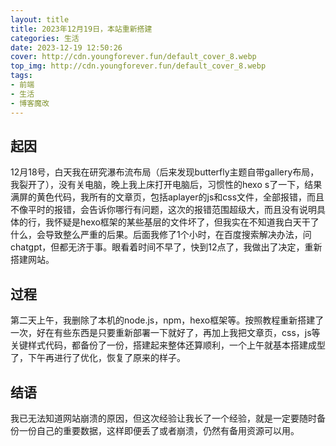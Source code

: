 ```yaml
---
layout: title
title: 2023年12月19日，本站重新搭建
categories: 生活
date: 2023-12-19 12:50:26
cover: http://cdn.youngforever.fun/default_cover_8.webp
top_img: http://cdn.youngforever.fun/default_cover_8.webp
tags: 
- 前端
- 生活
- 博客魔改
---
```


## 起因

12月18号，白天我在研究瀑布流布局（后来发现butterfly主题自带gallery布局，我裂开了），没有关电脑，晚上我上床打开电脑后，习惯性的hexo s了一下，结果满屏的黄色代码，我所有的文章页，包括aplayer的js和css文件，全部报错，而且不像平时的报错，会告诉你哪行有问题，这次的报错范围超级大，而且没有说明具体的行，我怀疑是hexo框架的某些基层的文件坏了，但我实在不知道我白天干了什么，会导致整么严重的后果。后面我修了1个小时，在百度搜索解决办法，问chatgpt，但都无济于事。眼看着时间不早了，快到12点了，我做出了决定，重新搭建网站。

## 过程

第二天上午，我删除了本机的node.js，npm，hexo框架等。按照教程重新搭建了一次，好在有些东西是只要重新部署一下就好了，再加上我把文章页，css，js等关键样式代码，都备份了一份，搭建起来整体还算顺利，一个上午就基本搭建成型了，下午再进行了优化，恢复了原来的样子。

## 结语

我已无法知道网站崩溃的原因，但这次经验让我长了一个经验，就是一定要随时备份一份自己的重要数据，这样即便丢了或者崩溃，仍然有备用资源可以用。





